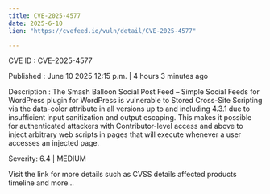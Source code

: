 ```yaml
---
title: CVE-2025-4577
date: 2025-6-10
lien: "https://cvefeed.io/vuln/detail/CVE-2025-4577"

---
```


CVE ID : CVE-2025-4577

Published :  June 10
2025
12:15 p.m. | 4 hours
3 minutes ago

Description : The Smash Balloon Social Post Feed – Simple Social Feeds for WordPress plugin for WordPress is vulnerable to Stored Cross-Site Scripting via the data-color attribute in all versions up to
and including
4.3.1 due to insufficient input sanitization and output escaping. This makes it possible for authenticated attackers
with Contributor-level access and above
to inject arbitrary web scripts in pages that will execute whenever a user accesses an injected page.

Severity: 6.4 | MEDIUM

Visit the link for more details
such as CVSS details
affected products
timeline
and more...
